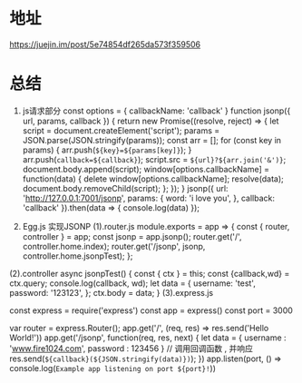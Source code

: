 # 地址
https://juejin.im/post/5e74854df265da573f359506
# 总结
1. js请求部分
const options = {
      callbackName: 'callback'
    }
    function jsonp({ url, params, callback }) {
      return new Promise((resolve, reject) => {
        let script = document.createElement('script');
         params = JSON.parse(JSON.stringify(params));
        const arr = [];
        for (const key in params) {
          arr.push(`${key}=${params[key]}`);
        }
        arr.push(`callback=${callback}`);
        script.src = `${url}?${arr.join('&')}`;
        document.body.append(script);
        window[options.callbackName] = function(data) {
          delete window[options.callbackName];
          resolve(data);
          document.body.removeChild(script);
        };
      });
    }
    jsonp({
      url: 'http://127.0.0.1:7001/jsonp',
      params: {
        word: 'i love you',
      },
      callback: 'callback'
    }).then(data => {
      console.log(data)
    });

2. Egg.js 实现JSONP
(1).router.js
module.exports = app => {
const { router, controller } = app;
const jsonp = app.jsonp();
router.get('/', controller.home.index);
router.get('/jsonp', jsonp, controller.home.jsonpTest);
};

(2).controller
 async jsonpTest() {
    const { ctx } = this;
    const {callback,wd} = ctx.query;
    console.log(callback, wd);
    let data = {
      username: 'test',
      password: '123123',
    };
    ctx.body = data;
  }
  (3).express.js

  const express = require('express')
const app = express()
const port = 3000

var router = express.Router();
app.get('/', (req, res) => res.send('Hello World!'))
app.get('/jsonp', function(req, res, next) {
	let data = {
    username : 'www.fire1024.com',
    password : 123456
  }
  // 调用回调函数 , 并响应
  res.send(`${callback}(${JSON.stringify(data)})`);
})
app.listen(port, () => console.log(`Example app listening on port ${port}!`))

